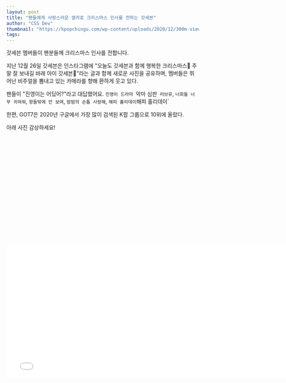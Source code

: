```yaml
---
layout: post
title: "팬들에게 사랑스러운 셀카로 크리스마스 인사를 전하는 갓세븐"
author: "CSS Dev"
thumbnail: "https://kpopchingu.com/wp-content/uploads/2020/12/300m-views-2020-12-26T113800.030-890x512.png"
tags: 
---
```



갓세븐 멤버들이 팬분들께 크리스마스 인사를 전합니다.

지난 12월 26일 갓세븐은 인스타그램에 "오늘도 갓세븐과 함께 행복한 크리스마스💚 주말 잘 보내길 바래 아이 갓세븐💚"라는 글과 함께 새로운 사진을 공유하며, 멤버들은 뛰어난 비주얼을 뽐내고 있는 카메라를 향해 환하게 웃고 있다.

팬들이 "진영이는 어딨어?"라고 대답했어요. `진영이 드라마 `악마 심판` 러브유`, `너희들 너무 귀여워`, `왕들밖에 안 보여`, `밤밤의 손톱 사랑해`, `해피 홀리데이`해피 홀리데이`

한편, GOT7은 2020년 구글에서 가장 많이 검색된 K팝 그룹으로 10위에 올랐다.

아래 사진 감상하세요!


<div class="video_wrapper" style="padding-top: 56.25%;">
    <iframe width="760" height="350" frameborder="0" allow="accelerometer; autoplay; clipboard-write; encrypted-media; gyroscope; picture-in-picture" allowfullscreen="" class="lazyload" src="null"></iframe>
</div>
